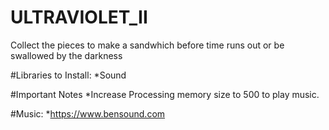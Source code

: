 # ULTRAVIOLET_II
Collect the pieces to make a sandwhich before time runs out or be swallowed by the darkness

#Libraries to Install:
*Sound

	
#Important Notes
*Increase Processing memory size to 500 to play music.

#Music: 
*https://www.bensound.com
